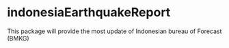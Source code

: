 # indonesiaEarthquakeReport
This package will provide the most update of Indonesian bureau of Forecast (BMKG)
